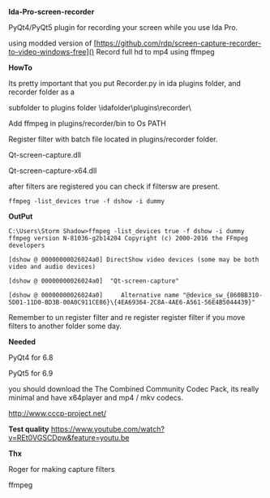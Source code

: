 **Ida-Pro-screen-recorder**

PyQt4/PyQt5 plugin for recording your screen while you use Ida Pro.

using modded version of [https://github.com/rdp/screen-capture-recorder-to-video-windows-free]()
Record full hd to mp4 using ffmpeg


**HowTo**

Its pretty important that you put Recorder.py in ida plugins folder, and recorder folder as a

subfolder to plugins folder \idafolder\plugins\recorder\

Add ffmpeg in  plugins/recorder/bin to Os PATH

Register filter with batch file located in plugins/recorder folder.

Qt-screen-capture.dll

Qt-screen-capture-x64.dll


after filters are registered you can check if filtersw are present.

`ffmpeg -list_devices true -f dshow -i dummy`

**OutPut**

``` SSH
C:\Users\Storm Shadow>ffmpeg -list_devices true -f dshow -i dummy
ffmpeg version N-81036-g2b14204 Copyright (c) 2000-2016 the FFmpeg developers

[dshow @ 00000000026024a0] DirectShow video devices (some may be both video and audio devices)

[dshow @ 00000000026024a0]  "Qt-screen-capture"

[dshow @ 00000000026024a0]     Alternative name "@device_sw_{860BB310-5D01-11D0-BD3B-00A0C911CE86}\{4EA69364-2C8A-4AE6-A561-56E4B5044439}"
```

Remember to un register filter and re register register filter if you move filters to another folder some day.


**Needed**

PyQt4 for 6.8

PyQt5 for 6.9

you should download the The Combined Community Codec Pack, its really minimal and have x64player and mp4 / mkv codecs.

http://www.cccp-project.net/

**Test quality**
https://www.youtube.com/watch?v=REt0VGSCDpw&feature=youtu.be

**Thx**

Roger for making capture filters

ffmpeg
